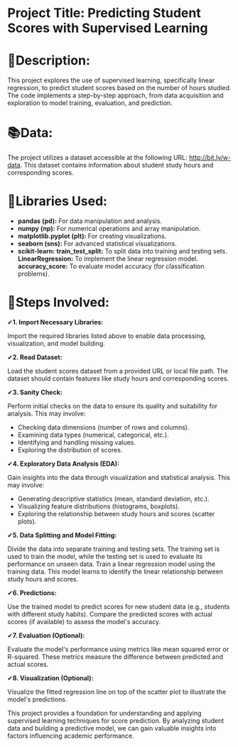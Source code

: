 # Project Title: Predicting Student Scores with Supervised Learning

# 🎈Description:

This project explores the use of supervised learning, specifically linear regression, to predict student scores based on the number of hours studied. The code implements a step-by-step approach, from data acquisition and exploration to model training, evaluation, and prediction.

# 📚Data:

The project utilizes a dataset accessible at the following URL: http://bit.ly/w-data. 
This dataset contains information about student study hours and corresponding scores.

# 🛒Libraries Used:

- **pandas (pd):** For data manipulation and analysis.
- **numpy (np):** For numerical operations and array manipulation.
- **matplotlib.pyplot (plt):** For creating visualizations.
- **seaborn (sns):** For advanced statistical visualizations.
- **scikit-learn:**
**train_test_split:** To split data into training and testing sets.
**LinearRegression:** To implement the linear regression model.
**accuracy_score:** To evaluate model accuracy (for classification problems).

# 📍Steps Involved:

✔**1. Import Necessary Libraries:**

Import the required libraries listed above to enable data processing, visualization, and model building.

✔**2. Read Dataset:**

Load the student scores dataset from a provided URL or local file path. The dataset should contain features like study hours and corresponding scores.

✔**3. Sanity Check:**

Perform initial checks on the data to ensure its quality and suitability for analysis. This may involve:

- Checking data dimensions (number of rows and columns).
- Examining data types (numerical, categorical, etc.).
- Identifying and handling missing values.
- Exploring the distribution of scores.

✔**4. Exploratory Data Analysis (EDA):**

Gain insights into the data through visualization and statistical analysis. This may involve:

- Generating descriptive statistics (mean, standard deviation, etc.).
- Visualizing feature distributions (histograms, boxplots).
- Exploring the relationship between study hours and scores (scatter plots).

✔**5. Data Splitting and Model Fitting:**

Divide the data into separate training and testing sets. The training set is used to train the model, while the testing set is used to evaluate its performance on unseen data.
Train a linear regression model using the training data. This model learns to identify the linear relationship between study hours and scores.

✔**6. Predictions:**

Use the trained model to predict scores for new student data (e.g., students with different study habits).
Compare the predicted scores with actual scores (if available) to assess the model's accuracy.

✔**7. Evaluation (Optional):**

Evaluate the model's performance using metrics like mean squared error or R-squared. These metrics measure the difference between predicted and actual scores.

✔**8. Visualization (Optional):**

Visualize the fitted regression line on top of the scatter plot to illustrate the model's predictions.


This project provides a foundation for understanding and applying supervised learning techniques for score prediction. By analyzing student data and building a predictive model, we can gain valuable insights into factors influencing academic performance.

